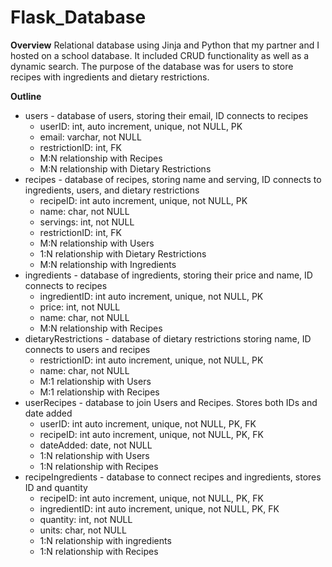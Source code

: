 # Flask_Database
**Overview**
Relational database using Jinja and Python that my partner and I hosted on a school database. It included CRUD functionality as well as a dynamic search.
The purpose of the database was for users to store recipes with ingredients and dietary restrictions.


**Outline**
  * users - database of users, storing their email, ID connects to recipes
    - userID: int, auto increment, unique, not NULL, PK
    - email: varchar, not NULL
    - restrictionID: int, FK
    - M:N relationship with Recipes
    - M:N relationship with Dietary Restrictions
  * recipes - database of recipes, storing name and serving, ID connects to ingredients,
    users, and dietary restrictions
    - recipeID: int auto increment, unique, not NULL, PK
    - name: char, not NULL
    - servings: int, not NULL
    - restrictionID: int, FK
    - M:N relationship with Users
    - 1:N relationship with Dietary Restrictions
    - M:N relationship with Ingredients
  * ingredients - database of ingredients, storing their price and name, ID connects to recipes
    - ingredientID: int auto increment, unique, not NULL, PK
    - price: int, not NULL
    - name: char, not NULL
    - M:N relationship with Recipes
  * dietaryRestrictions - database of dietary restrictions storing name, ID connects to users and recipes
    - restrictionID: int auto increment, unique, not NULL, PK
    - name: char, not NULL
    - M:1 relationship with Users
    - M:1 relationship with Recipes
  * userRecipes - database to join Users and Recipes. Stores both IDs and date added
    - userID: int auto increment, unique, not NULL, PK, FK
    - recipeID: int auto increment, unique, not NULL, PK, FK
    - dateAdded: date, not NULL
    - 1:N relationship with Users
    - 1:N relationship with Recipes
  * recipeIngredients - database to connect recipes and ingredients, stores ID and quantity
    - recipeID: int auto increment, unique, not NULL, PK, FK
    - ingredientID: int auto increment, unique, not NULL, PK, FK
    - quantity: int, not NULL
    - units: char, not NULL
    - 1:N relationship with ingredients
    - 1:N relationship with Recipes
